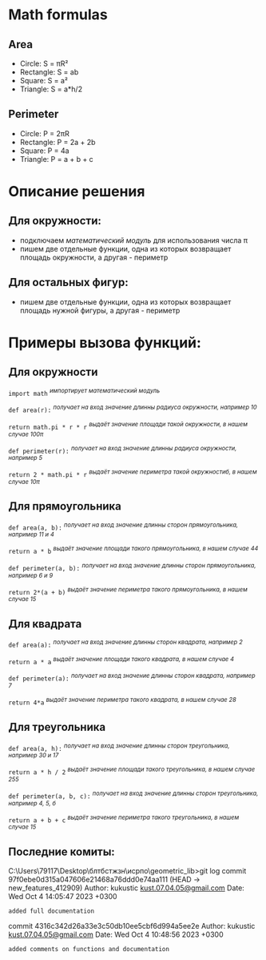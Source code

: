 # Math formulas
## Area

- Circle: S = πR²
- Rectangle: S = ab
- Square: S = a²
- Triangle: S = a*h/2


## Perimeter

- Circle: P = 2πR
- Rectangle: P = 2a + 2b
- Square: P = 4a
- Triangle: P = a + b + c

# Описание решения
## Для окружности:

- подключаем _математический модуль_ для использования числа π
- пишем две отдельные функции, одна из которых возвращает площадь окружности, а другая - периметр
  
## Для остальных фигур:

- пишем две отдельные функции, одна из которых возвращает площадь нужной фигуры, а другая - периметр

# Примеры вызова функций:

## Для окружности

`import math` <sup>_импортирует математический модуль_</sup> 

`def area(r):` <sup> _получает на вход значение длинны радиуса окружности, например 10_ </sup>

`return math.pi * r * r` <sup>_выдаёт значение площади такой окружности, в нашем случае 100π_</sup>

`def perimeter(r):` <sup>_получает на вход значение длинны радиуса окружности, например 5_</sup>

`return 2 * math.pi * r` <sup>_выдаёт значение периметра такой окружностиб, в нашем случае 10π_</sup>

## Для прямоугольника

`def area(a, b):` <sup> _получает на вход значение длинны сторон прямоугольника, например 11 и 4_ </sup>

`return a * b` <sup>_выдаёт значение площади такого прямоугольника, в нашем случае 44_</sup>

`def perimeter(a, b):` <sup>_получает на вход значение длинны сторон прямоугольника, например 6 и 9_</sup>

`return 2*(a + b)` <sup>_выдаёт значение периметра такого прямоугольника, в нашем случае 15_</sup>

## Для квадрата

`def area(a):` <sup> _получает на вход значение длинны сторон квадрата, например 2_ </sup>

`return a * a` <sup>_выдаёт значение площади такого квадрата, в нашем случае 4_</sup>

`def perimeter(a):` <sup>_получает на вход значение длинны сторон квадрата, например 7_</sup>

`return 4*a` <sup>_выдаёт значение периметра такого квадрата, в нашем случае 28_</sup>

## Для треугольника

`def area(a, h):` <sup> _получает на вход значение длинны сторон треугольника, например 30 и 17_ </sup>

`return a * h / 2` <sup>_выдаёт значение площади такого треугольника, в нашем случае 255_</sup>

`def perimeter(a, b, c):` <sup>_получает на вход значение длинны сторон треугольника, например 4, 5, б_</sup>

`return a + b + c` <sup>_выдаёт значение периметра такого треугольника, в нашем случае 15_</sup>

## Последние комиты:

C:\Users\79117\Desktop\блтбстжзн\исрпо\geometric_lib>git log
commit 97f0ebe0d315a047606e21468a76ddd0e74aa111 (HEAD -> new_features_412909)
Author: kukustic <kust.07.04.05@gmail.com>
Date:   Wed Oct 4 14:05:47 2023 +0300

    added full documentation

commit 4316c342d26a33e3c50db10ee5cbf6d994a5ee2e
Author: kukustic <kust.07.04.05@gmail.com>
Date:   Wed Oct 4 10:48:56 2023 +0300

    added comments on functions and documentation